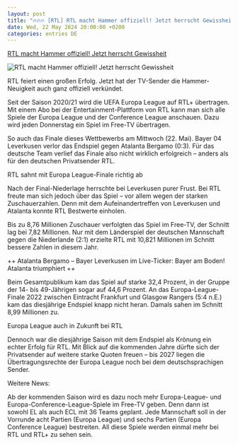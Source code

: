 ```yaml
---
layout: post
title: "🔥🔥🔥 [RTL] RTL macht Hammer offiziell! Jetzt herrscht Gewissheit"
date: Wed, 22 May 2024 20:00:00 +0200
categories: entries DE
---
```

[RTL macht Hammer offiziell! Jetzt herrscht Gewissheit](https://www.derwesten.de/sport/sportmix/rtl-tv-sender-fussball-europa-league-bayer-leverkusen-atalanta-bergamo-id300971951.html)

![RTL macht Hammer offiziell! Jetzt herrscht Gewissheit](https://www.derwesten.de/wp-content/uploads/sites/8/2024/05/imago1036785854h-e1716452325297.jpg)

RTL feiert einen großen Erfolg. Jetzt hat der TV-Sender die Hammer-Neuigkeit auch ganz offiziell verkündet.

Seit der Saison 2020/21 wird die UEFA Europa League auf RTL+ übertragen. Mit einem Abo bei der Entertainment-Plattform von RTL kann man sich alle Spiele der Europa League und der Conference League anschauen. Dazu wird jeden Donnerstag ein Spiel im Free-TV übertragen.

So auch das Finale dieses Wettbewerbs am Mittwoch (22. Mai). Bayer 04 Leverkusen verlor das Endspiel gegen Atalanta Bergamo (0:3). Für das deutsche Team verlief das Finale also nicht wirklich erfolgreich – anders als für den deutschen Privatsender RTL.

RTL sahnt mit Europa League-Finale richtig ab

Nach der Final-Niederlage herrschte bei Leverkusen purer Frust. Bei RTL freute man sich jedoch über das Spiel – vor allem wegen der starken Zuschauerzahlen. Denn mit dem Aufeinandertreffen von Leverkusen und Atalanta konnte RTL Bestwerte einholen.

Bis zu 8,76 Millionen Zuschauer verfolgten das Spiel im Free-TV, der Schnitt lag bei 7,82 Millionen. Nur mit dem Länderspiel der deutschen Mannschaft gegen die Niederlande (2:1) erzielte RTL mit 10,821 Millionen im Schnitt bessere Zahlen in diesem Jahr.

++ Atalanta Bergamo – Bayer Leverkusen im Live-Ticker: Bayer am Boden! Atalanta triumphiert ++

Beim Gesamtpublikum kam das Spiel auf starke 32,4 Prozent, in der Gruppe der 14- bis 49-Jährigen sogar auf 44,6 Prozent. An das Europa-League-Finale 2022 zwischen Eintracht Frankfurt und Glasgow Rangers (5:4 n.E.) kam das diesjährige Endspiel knapp nicht heran. Damals sahen im Schnitt 8,99 Millionen zu.

Europa League auch in Zukunft bei RTL

Dennoch war die diesjährige Saison mit dem Endspiel als Krönung ein echter Erfolg für RTL. Mit Blick auf die kommenden Jahre dürfte sich der Privatsender auf weitere starke Quoten freuen – bis 2027 liegen die Übertragungsrechte der Europa League noch bei dem deutschsprachigen Sender.

Weitere News:

Ab der kommenden Saison wird es dazu noch mehr Europa-League- und Europa-Conference-League-Spiele im Free-TV geben. Denn dann ist sowohl EL als auch ECL mit 36 Teams geplant. Jede Mannschaft soll in der Vorrunde acht Partien (Europa League) und sechs Partien (Europa Conference League) bestreiten. All diese Spiele werden einmal mehr bei RTL und RTL+ zu sehen sein.

